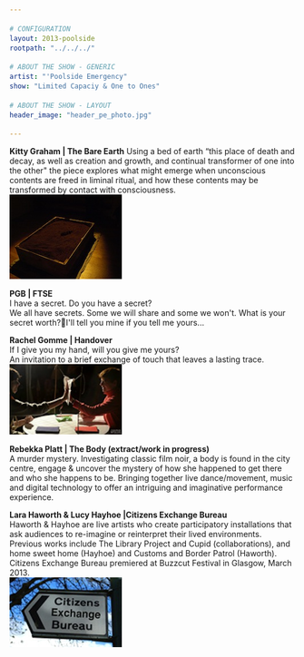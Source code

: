 ```yaml
---

# CONFIGURATION
layout: 2013-poolside
rootpath: "../../../"

# ABOUT THE SHOW - GENERIC
artist: "'Poolside Emergency"
show: "Limited Capaciy & One to Ones"

# ABOUT THE SHOW - LAYOUT
header_image: "header_pe_photo.jpg"

---
```


**Kitty Graham | The Bare Earth**
Using a bed of earth “this place of death and decay, as well as creation and growth, and continual transformer of one into the other" the piece explores what might emerge when unconscious contents are freed in liminal ritual, and how these contents may be transformed by contact with consciousness.    
![Kitty Graham](kitty_graham.jpg)    

**PGB | FTSE**    
I have a secret. Do you have a secret?    
We all have secrets. Some we will share and some we won't. What is your secret worth?I'll tell you mine if you tell me yours...    
    
**Rachel Gomme | Handover**    
If I give you my hand, will you give me yours?     
An invitation to a brief exchange of touch that leaves a lasting trace.     
![Rachel Gomme](rachel_gomme_handover_latitude.jpg)    

**Rebekka Platt | The Body (extract/work in progress)**    
A murder mystery. Investigating classic film noir, a body is found in the city centre, engage & uncover the mystery of how she happened to get there and who she happens to be. Bringing together live dance/movement, music and digital technology to offer an intriguing and imaginative performance experience.    

**Lara Haworth & Lucy Hayhoe |Citizens Exchange Bureau**    
Haworth & Hayhoe are live artists who create participatory installations that ask audiences to re-imagine or reinterpret their lived environments. Previous works include The Library Project and Cupid (collaborations), and home sweet home (Hayhoe) and Customs and Border Patrol (Haworth). Citizens Exchange Bureau premiered at Buzzcut Festival in Glasgow, March 2013.    
![Citizens Exchange Bureau](citizensexchangebureau.jpg)    
